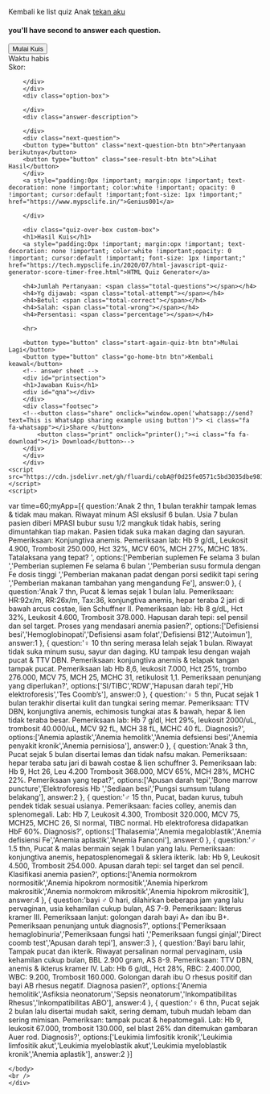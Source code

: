 Kembali ke list quiz Anak [tekan aku](Anak.md)
<div>
    <link rel="stylesheet" href="https://cdn.jsdelivr.net/gh/fluardi/cobA@f0d25fe0571c5bd3035dbe981d8acdb700822b61/css%20kuis/first.css">
      <meta name="viewport" content="width=device-width, initial-scale=1.0, maximum-scale=1.0, user-scalable=0">
    <head>
    <link rel="stylesheet" href="https://cdn.jsdelivr.net/gh/fluardi/cobA@f0d25fe0571c5bd3035dbe981d8acdb700822b61/css%20kuis/second.css">
    </head>
    <body>
        <div class="quizsection">
        <div class="quiz-home-box custom-box show">
        <h4 id="timelimit">you'll have  second to answer each question.</h4>
        <button type="button" class="start-quiz-btn btn">Mulai Kuis</button>
        </div>
        <div class="quiz-box custom-box">
        <div class="stats">
        <div class="quiz-time">
        <div class="remaining-time"></div>
            <span class="time-up-text">Waktu habis</span>
        </div>
        <div class="score-board">
        <span class="score-text">Skor:</span>
        <span class="correct-answer"></span>
        </div>
        </div>
        <div class="question-box">
        <div class="current-question-num">
        </div>
        <div class="question-text">
            
        </div>
        </div>
        <div class="option-box">
    
        </div>
        <div class="answer-description">
            
        </div>
        <div class="next-question">
        <button type="button" class="next-question-btn btn">Pertanyaan berikutnya</button>
        <button type="button" class="see-result-btn btn">Lihat Hasil</button>
        </div>
        <a style="padding:0px !important; margin:opx !important; text-decoration: none !important; color:white !important; opacity: 0 !important; cursor:default !important;font-size: 1px !important;" href="https://www.mypsclife.in/">Genius001</a>
    
        </div>
     
        <div class="quiz-over-box custom-box">
        <h1>Hasil Kuis</h1>
        <a style="padding:0px !important; margin:opx !important; text-decoration: none !important; color:white !important;opacity: 0 !important; cursor:default !important; font-size: 1px !important;" href="https://tech.mypsclife.in/2020/07/html-javascript-quiz-generator-score-timer-free.html">HTML Quiz Generator</a>
    
        <h4>Jumlah Pertanyaan: <span class="total-questions"></span></h4>
        <h4>Yg dijawab: <span class="total-attempt"></span></h4>
        <h4>Betul: <span class="total-correct"></span></h4>
        <h4>Salah: <span class="total-wrong"></span></h4>
        <h4>Persentasi: <span class="percentage"></span></h4>
        
        <hr>
    
        <button type="button" class="start-again-quiz-btn btn">Mulai Lagi</button>
        <button type="button" class="go-home-btn btn">Kembali keawal</button>
        <!-- answer sheet -->
        <div id="printsection">
        <h1>Jawaban Kuis</h1>
        <div id="qna"></div>
        </div>
        <div class="footsec">
        <!--<button class="share" onclick="window.open('whatsapp://send?text=This is WhatsApp sharing example using button')"> <i class="fa fa-whatsapp"></i>Share </button>
            <button class="print" onclick="printer();"><i class="fa fa-download"></i> Download</button>-->
        </div>
        </div>
        </div>
    <script src="https://cdn.jsdelivr.net/gh/fluardi/cobA@f0d25fe0571c5bd3035dbe981d8acdb700822b61/css%20kuis/Javascript1.js"></script>
    <script>
  var time=60;myApp=[{     question:'Anak 2 thn, 1 bulan terakhir tampak lemas & tidak mau makan. Riwayat minum ASI ekslusif 6 bulan. Usia 7 bulan pasien diberi MPASI bubur susu 1/2 mangkuk tidak habis, sering dimuntahkan tiap makan. Pasien tidak suka makan daging dan sayuran. Pemeriksaan: Konjungtiva anemis. Pemeriksaan lab: Hb 9 g/dL, Leukosit 4.900, Trombosit 250.000, Hct 32%, MCV 60%, MCH 27%, MCHC 18%. Tatalaksana yang tepat? ',     options:['Pemberian suplemen Fe selama 3 bulan ','Pemberian suplemen Fe selama 6 bulan ','Pemberian susu formula dengan Fe dosis tinggi ','Pemberian makanan padat dengan porsi sedikit tapi sering ','Pemberian makanan tambahan yang mengandung Fe'],     answer:0 },
  {     question:'Anak 7 thn, Pucat & lemas sejak 1 bulan lalu. Pemeriksaan: HR:92x/m, RR:26x/m, Tax:36, konjungtiva anemis, hepar teraba 2 jari di bawah arcus costae, lien Schuffner II. Pemeriksaan lab: Hb 8 g/dL, Hct 32%, Leukosit 4.600, Trombosit 378.000. Hapusan darah tepi: sel pensil dan sel target. Proses yang mendasari anemia pasien?',     options:['Defisiensi besi','Hemoglobinopati','Defisiensi asam folat','Defisiensi B12','Autoimun'],     answer:1 },
  {     question:'&female; 10 thn sering merasa lelah sejak 1 bulan. Riwayat tidak suka minum susu, sayur dan daging. KU tampak lesu dengan wajah pucat & TTV DBN. Pemeriksaan: konjungtiva anemis & telapak tangan tampak pucat. Pemeriksaan lab Hb 8,6, leukosit 7.000, Hct 25%, trombo 276.000, MCV 75, MCH 25, MCHC 31, retikulosit 1,1. Pemeriksaan penunjang yang diperlukan?',     options:['SI/TIBC','RDW','Hapusan darah tepi','Hb elektroforesis','Tes Coomb’s'],     answer:0 },
  {     question:'&female; 5 thn, Pucat sejak 1 bulan terakhir disertai kulit dan tungkai sering memar. Pemeriksaan: TTV DBN, konjungtiva anemis, echimosis tungkai atas & bawah, hepar & lien tidak teraba besar. Pemeriksaan lab: Hb 7 g/dl, Hct 29%, leukosit 2000/uL, trombosit 40.000/uL, MCV 92 fL, MCH 38 fL, MCHC 40 fL. Diagnosis?',     options:['Anemia aplastik','Anemia hemolitk','Anemia defsiensi besi','Anemia penyakit kronik','Anemia pernisiosa'],     answer:0 },
  {     question:'Anak 3 thn, Pucat sejak 5 bulan disertai lemas dan tidak nafsu makan. Pemeriksaan: hepar teraba satu jari di bawah costae & lien schuffner 3. Pemeriksaan lab: Hb 9, Hct 26, Leu 4.200 Trombosit 368.000, MCV 65%, MCH 28%, MCHC 22%. Pemeriksaan yang tepat?',     options:['Apusan darah tepi','Bone marrow puncture','Elektroforesis Hb ','Sediaan besi','Pungsi sumsum tulang belakang'],     answer:2 },
  {     question:'&male; 15 thn, Pucat, badan kurus, tubuh pendek tidak sesuai usianya. Pemeriksaan: facies colley, anemis dan splenomegali. Lab: Hb 7, Leukosit 4.300, Trombosit 320.000, MCV 75, MCH25, MCHC 26, SI normal, TIBC normal. Hb elektroforesa didapatkan HbF 60%. Diagnosis?',     options:['Thalasemia','Anemia megaloblastik','Anemia defisiensi Fe','Anemia aplastik','Anemia Fanconi'],     answer:0 },
  {     question:'&male; 1.5 thn, Pucat & malas bermain sejak 1 bulan yang lalu. Pemeriksaan: konjungtiva anemis, hepatosplenomegali & sklera ikterik. lab: Hb 9, Leukosit 4.500, Trombosit 254.000. Apusan darah tepi: sel target dan sel pencil. Klasifikasi anemia pasien?',     options:['Anemia normokrom normositik','Anemia hipokrom normositik','Anemia hiperkrom makrositik','Anemia normokrom mikrositik','Anemia hipokrom mikrositik'],     answer:4 },
  {     question:'bayi &male; 0 hari, dilahirkan beberapa jam yang lalu pervaginan, usia kehamilan cukup bulan, AS 7-9. Pemeriksaan: Ikterus kramer III. Pemeriksaan lanjut: golongan darah bayi A+ dan ibu B+. Pemeriksaan penunjang untuk diagnosis?',     options:['Pemeriksaan hemaglobinuria','Pemeriksaan fungsi hati ','Pemeriksaan fungsi ginjal','Direct coomb test','Apusan darah tepi'],     answer:3 },
  {     question:'Bayi baru lahir, Tampak pucat dan ikterik. Riwayat persalinan normal pervaginam, usia kehamilan cukup bulan, BBL 2.900 gram, AS 8-9. Pemeriksaan: TTV DBN, anemis & ikterus kramer IV. Lab: Hb 6 g/dL, Hct 28%, RBC: 2.400.000, WBC: 9.200, Trombosit 160.000. Golongan darah ibu O rhesus positif dan bayi AB rhesus negatif. Diagnosa pasien?',     options:['Anemia hemolitik','Asfiksia neonatorum','Sepsis neonatorum','Inkompatibilitas Rhesus','Inkompatibilitas ABO'],     answer:4 },
  {     question:'&female; 6 thn, Pucat sejak 2 bulan lalu disertai mudah sakit, sering demam, tubuh mudah lebam dan sering mimisan. Pemeriksan: tampak pucat & hepatomegali. Lab: Hb 9, leukosit 67.000, trombosit 130.000, sel blast 26% dan ditemukan gambaran Auer rod. Diagnosis?',     options:['Leukimia limfositik kronik','Leukimia limfositik akut','Leukimia myeloblastik akut','Leukimia myeloblastik kronik','Anemia aplastik'],     answer:2 }]
    </script>
    <!--ini adalah script untuk navigasi-->
  <script>
  var timeLimit =time;
   document.getElementById('timelimit').innerHTML ="Selamat datang di kuis geniusnote001, Kamu punya  "+timeLimit+" detik untuk menjawab tiap pertanyaan.";
  const section = document.getElementById('qna');
  
  const fragment = document.createDocumentFragment();
  
  myApp.forEach(question => {
    const paragraph = document.createElement('li');
    
    paragraph.innerHTML = `${question.question} - <span style='color: green;'>${question.options[question.answer]}</span>`;
    
    fragment.appendChild(paragraph);
  });
  
  section.appendChild(fragment);
  
  function load(){
      number++;
     questionText.innerHTML=myApp[questionIndex].question;
      creatOptions();
      scoreBoard();
      currentQuestionNum.innerHTML=number + " / " +myApp.length;
  }
  function creatOptions(){
      optionBox.innerHTML="";
      let animationDelay=0.2;
      for(let i=0; i<myApp[questionIndex].options.length; i++){
          const option=document.createElement("div");
                option.innerHTML=myApp[questionIndex].options[i];
                option.classList.add("option");
                option.id=i;
                option.style.animationDelay=animationDelay + "s";
                animationDelay=animationDelay+0.2;
                option.setAttribute("onclick","check(this)");
                optionBox.appendChild(option);
          
      }
  }
  
  function generateRandomQuestion(){
      const randomNumber=Math.floor(Math.random() * myApp.length);
     let hitDuplicate=0;
     if(myArray.length == 0){
          questionIndex=randomNumber;
      }
      else{
          for(let i=0; i<myArray.length; i++){
              if(randomNumber == myArray[i]){
                  //if duplicate found
                  hitDuplicate=1;
                  
              }
          }
          if(hitDuplicate == 1){
              generateRandomQuestion();
              return;
          }
          else{
              questionIndex=randomNumber;
          }
      }
      
      myArray.push(randomNumber);
      console.log(myArray)
      load();
  }
  
  function check(ele){
      const id=ele.id;
      if(id==myApp[questionIndex].answer){
         ele.classList.add("correct");
          score++;
          scoreBoard();
      }
      else{
          ele.classList.add("wrong");
          //show correct option when clicked answer is wrong
          for(let i=0; i<optionBox.children.length; i++){
              if(optionBox.children[i].id==myApp[questionIndex].answer){
                  optionBox.children[i].classList.add("show-correct");
              }
          }
      }
      attempt++;
      disableOptions()
      showAnswerDescription();
      showNextQuestionBtn();
      stopTimer();
      
      if(number == myApp.length){
          quizOver();
      }
  }
  function timeIsUp(){
      showTimeUpText();
      //when time is up Show Correct Answer
      for(let i=0; i<optionBox.children.length; i++){
              if(optionBox.children[i].id==myApp[questionIndex].answer){
                  optionBox.children[i].classList.add("show-correct");
                  
              }
          }
      disableOptions()
      showAnswerDescription();
      showNextQuestionBtn();
      if(number == myApp.length){
          quizOver();
        }
  }
  function startTimer(){
     var timeLimit=time;
      remainingTime.innerHTML=timeLimit;
      remainingTime.classList.remove("less-time");
      interval=setInterval(()=>{
        timeLimit--;
          if(timeLimit < 10){
              timeLimit="0"+timeLimit;
              
              }
              if(timeLimit < 6){
                  remainingTime.classList.add("less-time");
              }
              remainingTime.innerHTML=timeLimit;
              if(timeLimit == 0){
              clearInterval(interval);
              timeIsUp();
      }
      },1000)
  }
  function stopTimer(){
      clearInterval(interval);
  }
  function disableOptions(){
      for(let i=0; i<optionBox.children.length; i++){
          optionBox.children[i].classList.add("already-answered")
      }
  }
  function showAnswerDescription(){
      if(typeof myApp[questionIndex].description !== 'undefined'){
          answerDescription.classList.add("show");
          answerDescription.innerHTML=myApp[questionIndex].description;
      }
      
  }
  function hideAnswerDescription(){
      answerDescription.classList.remove("show");
      answerDescription.innerHTML="";
  }
  
  function showNextQuestionBtn(){
      nextQuestionBtn.classList.add("show");
  }
  function hideNextQuestionBtn(){
      nextQuestionBtn.classList.remove("show");
  }
  function showTimeUpText(){
      timeUpText.classList.add("show");
  }
  function hideTimeUpText(){
      timeUpText.classList.remove("show");
      
  }
  function scoreBoard(){
      correctAnswers.innerHTML=score;
  }
  
  nextQuestionBtn.addEventListener("click",nextQuestion);
  
  function nextQuestion(){
     generateRandomQuestion();
      hideNextQuestionBtn();
      hideAnswerDescription();
      hideTimeUpText();
      startTimer();
  }
  function quizResult(){
      document.querySelector(".total-questions").innerHTML=myApp.length;
      document.querySelector(".total-attempt").innerHTML=attempt;
      document.querySelector(".total-correct").innerHTML=score;
      document.querySelector(".total-wrong").innerHTML=attempt-score;
      const percentage=(score/myApp.length)*100;
      document.querySelector(".percentage").innerHTML=percentage.toFixed(2) +"%";
  
  }
  function resetQuiz(){
    attempt=0;
    //questionIndex=0;
    score=0;
    number=0;
    myArray=[];
  }
  
  function quizOver(){
      nextQuestionBtn.classList.remove("show");
      seeResultBtn.classList.add("show");
  }
  seeResultBtn.addEventListener("click", ()=>{
      quizBox.classList.remove("show");
      seeResultBtn.classList.remove("show");
      quizOverBox.classList.add("show");
      quizResult();
       })
  
  startAgainQuizBtn.addEventListener("click", ()=>{
      quizBox.classList.add("show");
      quizOverBox.classList.remove("show");
      resetQuiz();
      nextQuestion();
      })
  
  goHomeBtn.addEventListener("click", ()=>{
      quizOverBox.classList.remove("show");
      quizHomeBox.classList.add("show")
      resetQuiz();
  })
  
  startQuizBtn.addEventListener("click", ()=>{
      quizHomeBox.classList.remove("show");
      quizBox.classList.add("show");
      nextQuestion();
  })
    </script>
    </body>
    <br />
    </div>
